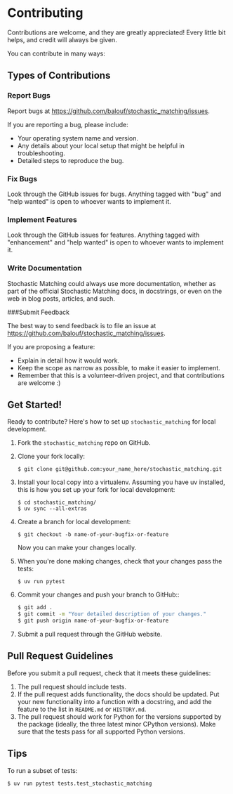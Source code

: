 # Contributing

Contributions are welcome, and they are greatly appreciated! Every little bit
helps, and credit will always be given.

You can contribute in many ways:

## Types of Contributions

### Report Bugs

Report bugs at https://github.com/balouf/stochastic_matching/issues.

If you are reporting a bug, please include:

* Your operating system name and version.
* Any details about your local setup that might be helpful in troubleshooting.
* Detailed steps to reproduce the bug.

### Fix Bugs

Look through the GitHub issues for bugs. Anything tagged with "bug" and "help
wanted" is open to whoever wants to implement it.

### Implement Features

Look through the GitHub issues for features. Anything tagged with "enhancement"
and "help wanted" is open to whoever wants to implement it.

### Write Documentation

Stochastic Matching could always use more documentation, whether as part of the
official Stochastic Matching docs, in docstrings, or even on the web in blog posts,
articles, and such.

###Submit Feedback

The best way to send feedback is to file an issue at https://github.com/balouf/stochastic_matching/issues.

If you are proposing a feature:

* Explain in detail how it would work.
* Keep the scope as narrow as possible, to make it easier to implement.
* Remember that this is a volunteer-driven project, and that contributions
  are welcome :)

## Get Started!

Ready to contribute? Here's how to set up `stochastic_matching` for local development.

1. Fork the `stochastic_matching` repo on GitHub.

2. Clone your fork locally:
   ```console
   $ git clone git@github.com:your_name_here/stochastic_matching.git
   ```

3. Install your local copy into a virtualenv. Assuming you have uv installed, this is how you set up your fork for local development:
    ```console
    $ cd stochastic_matching/
    $ uv sync --all-extras
    ```

4. Create a branch for local development:
    ```console
    $ git checkout -b name-of-your-bugfix-or-feature
    ```
    Now you can make your changes locally.

5. When you're done making changes, check that your changes pass the
   tests:
    ```console
    $ uv run pytest
    ```

6. Commit your changes and push your branch to GitHub::
    ```bash
    $ git add .
    $ git commit -m "Your detailed description of your changes."
    $ git push origin name-of-your-bugfix-or-feature
    ```

7. Submit a pull request through the GitHub website.

## Pull Request Guidelines

Before you submit a pull request, check that it meets these guidelines:

1. The pull request should include tests.
2. If the pull request adds functionality, the docs should be updated. Put
   your new functionality into a function with a docstring, and add the
   feature to the list in `README.md` or `HISTORY.md`.
3. The pull request should work for Python for the versions supported by the package (ideally, the three latest minor CPython versions).
   Make sure that the tests pass for all supported Python versions.

## Tips

To run a subset of tests:
```bash
$ uv run pytest tests.test_stochastic_matching
```
